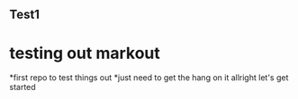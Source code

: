 ## Test1
# testing out markout
*first repo to test things out
*just need to get the hang on it
allright let's get started